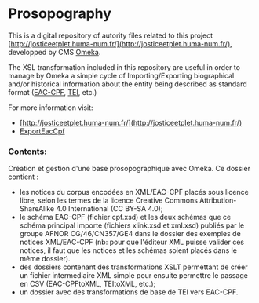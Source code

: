 # Prosopography

This is a digital repository of autority files related to this project [http://josticeetplet.huma-num.fr/](http://josticeetplet.huma-num.fr/), developped by CMS [Omeka](https://omeka.org/).

The XSL transformation included in this repository are useful in order to manage by Omeka a simple cycle of Importing/Exporting biographical and/or historical information about the entity being described as standard format ([EAC-CPF](http://eac.staatsbibliothek-berlin.de/index.php), [TEI](http://www.tei-c.org/release/doc/tei-p5-doc/en/html/ref-person.html), etc.)

For more information visit:
- [http://josticeetplet.huma-num.fr/](http://josticeetplet.huma-num.fr/)
- [ExportEacCpf](https://github.com/sgraziella/ExportEacCpf)


### Contents:
Création et gestion d'une base prosopographique avec Omeka.
Ce dossier contient : 

* les notices du corpus encodées en XML/EAC-CPF placés sous licence libre, selon les termes de la licence Creative Commons Attribution-ShareAlike 4.0 International (CC BY-SA 4.0);
* le schéma EAC-CPF (fichier cpf.xsd) et les deux schémas que ce schéma principal importe (fichiers xlink.xsd et xml.xsd) publiés par le groupe AFNOR CG/46/CN357/GE4 dans le dossier des exemples de notices XML/EAC-CPF (nb: pour que l'éditeur XML puisse valider ces notices, il faut que les notices et les schémas soient placés dans le même dossier).
* des dossiers contenant des transformations XSLT permettant de créer un fichier intermediaire XML simple pour ensuite permettre le passage en CSV (EAC-CPFtoXML, TEItoXML, etc.);
* un dossier avec des transformations de base de TEI vers EAC-CPF.

